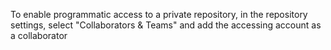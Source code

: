 ﻿To enable programmatic access to a private repository,
in the repository settings, select "Collaborators & Teams"
and add the accessing account as a collaborator